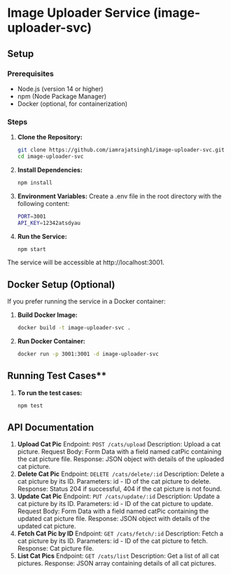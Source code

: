 # Image Uploader Service (image-uploader-svc)

## Setup

### Prerequisites
- Node.js (version 14 or higher)
- npm (Node Package Manager)
- Docker (optional, for containerization)

### Steps

1. **Clone the Repository:**

   ```bash
   git clone https://github.com/iamrajatsingh1/image-uploader-svc.git
   cd image-uploader-svc
   ```

2. **Install Dependencies:**

    ```bash
    npm install
    ```

3. **Environment Variables:**
    Create a .env file in the root directory with the following content:

    ```bash
    PORT=3001
    API_KEY=12342atsdyau
    ```

4. **Run the Service:**

    ```bash
    npm start

The service will be accessible at http://localhost:3001.

## Docker Setup (Optional)
If you prefer running the service in a Docker container:

1. **Build Docker Image:**

    ```bash
    docker build -t image-uploader-svc .
    ```

2. **Run Docker Container:**

    ```bash
    docker run -p 3001:3001 -d image-uploader-svc
    ```

## Running Test Cases**

1. **To run the test cases:**

    ```bash
    npm test

## API Documentation
1. **Upload Cat Pic**
Endpoint: ```POST /cats/upload```
Description: Upload a cat picture.
Request Body: Form Data with a field named catPic containing the cat picture file.
Response: JSON object with details of the uploaded cat picture.
2. **Delete Cat Pic**
Endpoint: ```DELETE /cats/delete/:id```
Description: Delete a cat picture by its ID.
Parameters: id - ID of the cat picture to delete.
Response: Status 204 if successful, 404 if the cat picture is not found.
3. **Update Cat Pic**
Endpoint: ```PUT /cats/update/:id```
Description: Update a cat picture by its ID.
Parameters: id - ID of the cat picture to update.
Request Body: Form Data with a field named catPic containing the updated cat picture file.
Response: JSON object with details of the updated cat picture.
4. **Fetch Cat Pic by ID**
Endpoint: ```GET /cats/fetch/:id```
Description: Fetch a cat picture by its ID.
Parameters: id - ID of the cat picture to fetch.
Response: Cat picture file.
5. **List Cat Pics**
Endpoint: ```GET /cats/list```
Description: Get a list of all cat pictures.
Response: JSON array containing details of all cat pictures.